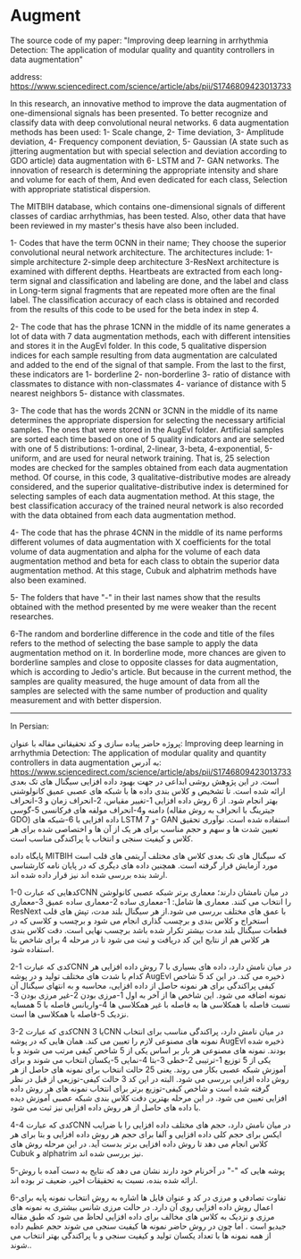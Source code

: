 # Augment
The source code of my paper: "Improving deep learning in arrhythmia Detection: The application of modular quality and quantity controllers in data augmentation"

address:
https://www.sciencedirect.com/science/article/abs/pii/S1746809423013733


In this research, an innovative method to improve the data augmentation of one-dimensional signals has been presented.
To better recognize and classify data with deep convolutional neural networks.
6 data augmentation methods has been used: 1- Scale change, 2- Time deviation, 3- Amplitude deviation, 4- Frequency component deviation, 5- Gaussian (A state such as jittering augmentation but with special selection and deviation according to GDO article) data augmentation with 6- LSTM and 7- GAN networks. 
 The innovation of research is determining the appropriate intensity and share and volume for each of them, And even dedicated for each class, Selection with appropriate statistical dispersion.

The MITBIH database, which contains one-dimensional signals of different classes of cardiac arrhythmias, has been tested. Also, other data that have been reviewed in my master's thesis have also been included.


1- Codes that have the term 0CNN in their name; They choose the superior convolutional neural network architecture. The architectures include: 1-simple architecture 2-simple deep architecture 3-ResNext architecture is examined with different depths. Heartbeats are extracted from each long-term signal and classification and labeling are done, and the label and class in Long-term signal fragments that are repeated more often are the final label. The classification accuracy of each class is obtained and recorded from the results of this code to be used for the beta index in step 4.

2- The code that has the phrase 1CNN in the middle of its name generates a lot of data with 7 data augmentation methods, each with different intensities and stores it in the AugEvl folder. In this code, 5 qualitative dispersion indices for each sample resulting from data augmentation are calculated and added to the end of the signal of that sample. From the last to the first, these indicators are 1- borderline 2- non-borderline 3- ratio of distance with classmates to distance with non-classmates 4- variance of distance with 5 nearest neighbors 5- distance with classmates.

3- The code that has the words 2CNN or 3CNN in the middle of its name determines the appropriate dispersion for selecting the necessary artificial samples. The ones that were stored in the AugEvl folder. Artificial samples are sorted each time based on one of 5 quality indicators and are selected with one of 5 distributions: 1-ordinal, 2-linear, 3-beta, 4-exponential, 5-uniform, and are used for neural network training. That is, 25 selection modes are checked for the samples obtained from each data augmentation method. Of course, in this code, 3 qualitative-distributive modes are already considered, and the superior qualitative-distributive index is determined for selecting samples of each data augmentation method. At this stage, the best classification accuracy of the trained neural network is also recorded with the data obtained from each data augmentation method.

4- The code that has the phrase 4CNN in the middle of its name performs different volumes of data augmentation with X coefficients for the total volume of data augmentation and alpha for the volume of each data augmentation method and beta for each class to obtain the superior data augmentation method. At this stage, Cubuk and alphatrim methods have also been examined.

5- The folders that have "-" in their last names show that the results obtained with the method presented by me were weaker than the recent researches.

6-The random and borderline difference in the code and title of the files refers to the method of selecting the base sample to apply the data augmentation method on it. In borderline mode, more chances are given to borderline samples and close to opposite classes for data augmentation, which is according to Jedio's article. But because in the current method, the samples are quality measured, the huge amount of data from all the samples are selected with the same number of production and quality measurement and with better dispersion.

-----------------------------------------------------------------------


In Persian:

پروژه حاضر پیاده سازی و کد تحقیقاتی مقاله با عنوان:
 Improving deep learning in arrhythmia Detection: The application of modular quality and quantity controllers in data augmentation 
به آدرس:
https://www.sciencedirect.com/science/article/abs/pii/S1746809423013733
است.
در این پژوهش روشی ابداعی در جهت بهبود داده افزایی سیگنال های تک بعدی ارائه شده است.
 تا تشخیص و کلاس بندی داده ها با شبکه های عصبی عمیق کانولوشنی بهتر انجام شود.
از 6 روش داده افزایی 1-تغییر مقیاس، 2-انحراف زمان و 3-انحراف دامنه و4-انحراف مولفه های فرکانسی 5-گوسی (جیترینگ با انحراف به روش مقاله GDO) داده افزایی با 6-شبکه های LSTM و 7- GAN استفاده شده است.
 نوآوری تحقیق تعیین شدت ها و  سهم و حجم مناسب برای هر یک از آن ها و اختصاصی شده برای هر کلاس و کیفیت سنجی و انتخاب با پراکندگی مناسب است.

پایگاه داده MITBIH که سیگنال های تک بعدی کلاس های مختلف آریتمی های قلب است مورد آزمایش قرار گرفته است. همچنین داده های دیگری که در پایان نامه کارشناسی ارشد بنده بررسی شده اند نیز قرار داده شده اند.


1-کدهایی که عبارت 0CNN در میان نامشان دارند؛ معماری برتر شبکه عصبی کانولوشن را انتخاب می کنند.  معماری ها شامل: 1-معماری ساده 2-معماری ساده عمیق 3-معماری ResNext با عمق های مختلف بررسی می شود.از هر سیگنال بلند مدت، تپش های قلب استخراج و کلاس بندی و برچسب گذاری انجام می شود و برچسب و کلاسی که در قطعات سیگنال بلند مدت بیشتر تکرار شده باشد برچسب نهایی است. دقت کلاس بندی هر کلاس هم از نتایج این کد دریافت و ثبت می شود تا در مرحله 4 برای شاخص بتا استفاده شود.

2-کدی که عبارت 1CNN در میان نامش دارد، داده های بسیاری با 7 روش داده افزایی هر کدام با شدت های مختلف تولید و در پوشه AugEvl ذخیره می کند. در این کد 5 شاخص کیفی پراکندگی برای هر نمونه حاصل از داده افزایی، محاسبه و به انتهای سیگنال آن نمونه اضافه می شود. این شاخص ها از آخر به اول 1-مرزی بودن 2-غیر مرزی بودن 3-نسبت فاصله با همکلاسی ها به فاصله با غیر همکلاسی ها 4-واریانس فاصله با 5 همسایه نزدیک 5-فاصله با همکلاسی ها است.

3-کدی که عبارت 2CNN یا 3CNN در میان نامش دارد، پراکندگی مناسب برای انتخاب نمونه های مصنوعی لازم را تعیین می کند. همان هایی که در پوشه AugEvl ذخیره شده بودند.  نمونه های مصنوعی هر بار بر اساس یکی از 5 شاخص کیفی مرتب می شوند و با یکی از 5 توزیع 1-ترتیبی 2-خطی 3-بتا 4-نمایی 5-یکسان انتخاب می شوند و برای آموزش شبکه عصبی بکار می روند. یعنی 25 حالت انتخاب برای نمونه های حاصل از هر روش داده افزایی بررسی می شود. البته در این کد 3 حالت کیفی-توزیعی از قبل در نظر گرفته شده است و شاخص کیفی-توزیع برتر برای انتخاب نمونه های هر روش داده افزایی تعیین می شود. در این مرحله بهترین دقت کلاس بندی شبکه عصبی آموزش دیده با داده های حاصل از هر روش داده افزایی نیز ثبت می شود. 

4-کدی که عبارت 4CNN در میان نامش دارد، حجم های مختلف داده افزایی را با ضرایب ایکس برای حجم کلی داده افزایی و  آلفا برای حجم هر روش داده افزایی و بتا برای هر کلاس انجام می دهد تا روش داده افزایی برتر بدست آید. در این مرحله روش های Cubuk و alphatrim نیز بررسی شده اند.

5-پوشه هایی که "-" در آخرنام خود دارند نشان می دهد که نتایج به دست آمده با روش ارائه شده بنده، نسبت به تحقیقات اخیر، ضعیف تر  بوده اند.

6-تفاوت تصادفی و مرزی در کد و عنوان فایل ها اشاره به روش انتخاب نمونه پایه برای اعمال روش داده افزایی روی آن دارد. در حالت مرزی شانس بیشتری به نمونه های مرزی و نزدیک به کلاس های مخالف برای داده افزایی لحاظ می شود که طبق مقاله جیدیو است . اما چون در روش حاضر نمونه ها کیفیت سنجی می شوند حجم عظیم داده از همه نمونه ها با تعداد یکسان تولید و کیفیت سنجی و با پراکندگی بهتر انتخاب می شوند..

